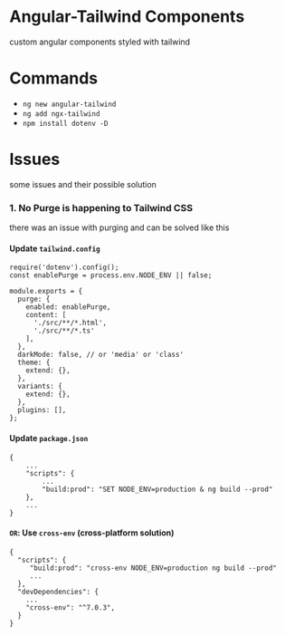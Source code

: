 # Angular-Tailwind Components
custom angular components styled with tailwind

# Commands
- `ng new angular-tailwind`
- `ng add ngx-tailwind`
- `npm install dotenv -D`

# Issues
some issues and their possible solution

### 1. No **Purge** is happening to Tailwind CSS
there was an issue with purging and can be solved like this

#### Update `tailwind.config`
```
require('dotenv').config();
const enablePurge = process.env.NODE_ENV || false;

module.exports = {
  purge: {
    enabled: enablePurge,
    content: [
      './src/**/*.html',
      './src/**/*.ts'
    ],
  },
  darkMode: false, // or 'media' or 'class'
  theme: {
    extend: {},
  },
  variants: {
    extend: {},
  },
  plugins: [],
};
```

#### Update `package.json`
```
{
    ...
    "scripts": {
        ...    
        "build:prod": "SET NODE_ENV=production & ng build --prod"
    },
    ...
}
```

#### `OR`: Use `cross-env` (cross-platform solution)
```
{
  "scripts": {
     "build:prod": "cross-env NODE_ENV=production ng build --prod"
     ...
  },
  "devDependencies": {
    ...
    "cross-env": "^7.0.3",
  }
}
```
